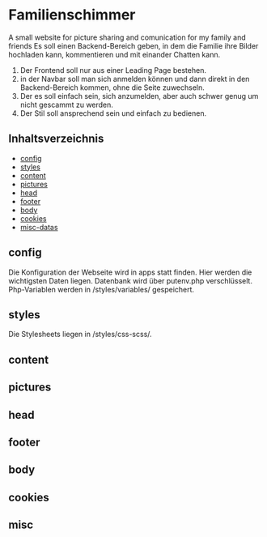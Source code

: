 # Familienschimmer
A small website for picture sharing and comunication for my family and friends
Es soll einen Backend-Bereich geben, in dem die Familie ihre Bilder hochladen kann, kommentieren und mit einander Chatten kann.
1. Der Frontend soll nur aus einer Leading Page bestehen.
2. in der Navbar soll man sich anmelden können und dann direkt in den Backend-Bereich kommen, ohne die Seite zuwechseln.
3. Der es soll einfach sein, sich anzumelden, aber auch schwer genug um nicht gescammt zu werden.
4. Der Stil soll ansprechend sein und einfach zu bedienen.

## **Inhaltsverzeichnis**

  - [config](#config)
  - [styles](#styles)
  - [content](#content)
  - [pictures](#pictures)
  - [head](#head)
  - [footer](#footer)
  - [body](#body)
  - [cookies](#cookies)
  - [misc-datas](#misc)

## **config**
Die Konfiguration der Webseite wird in apps statt finden. Hier werden die wichtigsten Daten liegen. Datenbank wird über putenv.php verschlüsselt.
Php-Variablen werden in /styles/variables/ gespeichert.

## **styles**
Die Stylesheets liegen in /styles/css-scss/.

## **content**


## **pictures**

## **head**


## **footer**

## **body**


## **cookies**


## **misc**
